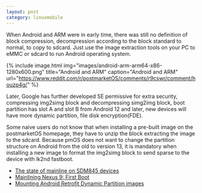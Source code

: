 ```yaml
---
layout: post
category: linuxmobile
---
```


When Android and ARM were in early time, there was still no definition of block compression, decompression according to the block standard to normal, to copy to sdcard. Just use the image extraction tools on your PC to eMMC or sdcard to run Android operating system.

{% include image.html
            img="images/android-arm-arm64-x86-1280x600.png"
            title="Android and ARM"
            caption="Android and ARM" 
            url="https://www.reddit.com/r/postmarketOS/comments/r9cswr/comment/houzp4g/" %}

Later, Google has further developed SE permissive for extra security, compressing img2simg block and decompressing simg2img block, boot partition has slot A and slot B from Android 12 and later, new devices will have more dynamic partition, file disk encryption(FDE).

Some naive users do not know that when installing a pre-built image on the postmarketOS homepage, they have to unzip the block extracting the image to the sdcard. Because pmOS does not want to change the partition structure on Android from the old to version 13, it is mandatory when installing a new image to format the img2simg block to send sparse to the device with lk2nd fastboot.

- [The state of mainline on SDM845 devices]
- [Mainlining Nexus 9: First Boot]
- [Mounting Android Retrofit Dynamic Partition images]

[The state of mainline on SDM845 devices]: https://connolly.tech/posts/2021_07_20-sdm845-mainline-5.14/
[Mainlining Nexus 9: First Boot]: https://ansari.sh/posts/mainline-nexus-9-p1/
[Mounting Android Retrofit Dynamic Partition images]: https://blog.z3ntu.xyz/post/2023-03-30-retrofit-dynamic-partition/
